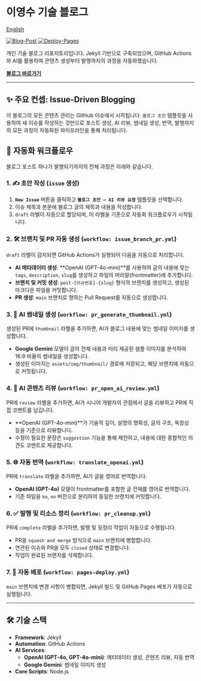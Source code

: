 # 이영수 기술 블로그

[English](./README.en.md)

[![Blog-Post](https://github.com/youngsu5582/blog/actions/workflows/issue_branch_pr.yml/badge.svg)](https://github.com/youngsu5582/blog/actions/workflows/issue_branch_pr.yml)
[![Deploy-Pages](https://github.com/youngsu5582/blog/actions/workflows/pages-deploy.yml/badge.svg)](https://github.com/youngsu5582/blog/actions/workflows/pages-deploy.yml)

개인 기술 블로그 리포지토리입니다. Jekyll 기반으로 구축되었으며, GitHub Actions와 AI를 활용하여 콘텐츠 생성부터 발행까지의 과정을 자동화했습니다.

**[블로그 바로가기](https://youngsu5582.life/archives/)**

---

## ✨ 주요 컨셉: Issue-Driven Blogging

이 블로그의 모든 콘텐츠 관리는 GitHub 이슈에서 시작됩니다. `블로그 초안` 템플릿을 사용하여 새 이슈를 작성하는 것만으로 포스트 생성, AI 리뷰, 썸네일 생성, 번역, 발행까지의 모든 과정이 자동화된 파이프라인을 통해 처리됩니다.

## 🚀 자동화 워크플로우

블로그 포스트 하나가 발행되기까지의 전체 과정은 아래와 같습니다.

### 1. ✍️ 초안 작성 (`issue` 생성)

1.  **`New Issue`** 버튼을 클릭하고 **`블로그 초안 – AI 리뷰 요청`** 템플릿을 선택합니다.
2.  이슈 제목과 본문에 블로그 글의 제목과 내용을 작성합니다.
3.  `draft` 라벨이 자동으로 할당되며, 이 라벨을 기준으로 자동화 워크플로우가 시작됩니다.

### 2. 🛠️ 브랜치 및 PR 자동 생성 (`workflow: issue_branch_pr.yml`)

`draft` 라벨이 감지되면 GitHub Actions가 실행되어 다음을 자동으로 처리합니다.

-   **AI 메타데이터 생성**: **OpenAI (GPT-4o-mini)**를 사용하여 글의 내용에 맞는 `tags`, `description`, `slug`를 생성하고 파일의 머리말(frontmatter)에 추가합니다.
-   **브랜치 및 커밋 생성**: `post-{이슈번호}-{slug}` 형식의 브랜치를 생성하고, 생성된 마크다운 파일을 커밋합니다.
-   **PR 생성**: `main` 브랜치로 향하는 Pull Request를 자동으로 생성합니다.

### 3. 🎨 AI 썸네일 생성 (`workflow: pr_generate_thumbnail.yml`)

생성된 PR에 `thumbnail` 라벨을 추가하면, AI가 블로그 내용에 맞는 썸네일 이미지를 생성합니다.

-   **Google Gemini** 모델이 글의 전체 내용과 미리 제공된 샘플 이미지를 분석하여 16:9 비율의 썸네일을 생성합니다.
-   생성된 이미지는 `assets/img/thumbnail/` 경로에 저장되고, 해당 브랜치에 자동으로 커밋됩니다.

### 4. 🤖 AI 콘텐츠 리뷰 (`workflow: pr_open_ai_review.yml`)

PR에 `review` 라벨을 추가하면, AI가 시니어 개발자의 관점에서 글을 리뷰하고 PR에 직접 코멘트를 남깁니다.

-   **OpenAI (GPT-4o-mini)**가 기술적 깊이, 설명의 명확성, 글의 구조, 독창성 등을 기준으로 리뷰합니다.
-   수정이 필요한 문장은 `suggestion` 기능을 통해 제안하고, 내용에 대한 종합적인 의견도 코멘트로 제공합니다.

### 5. 🌐 자동 번역 (`workflow: translate_openai.yml`)

PR에 `translate` 라벨을 추가하면, AI가 글을 영어로 번역합니다.

-   **OpenAI (GPT-4o)** 모델이 frontmatter를 포함한 글 전체를 영어로 번역합니다.
-   기존 파일을 `ko`, `en` 버전으로 분리하여 동일한 브랜치에 커밋합니다.

### 6. ✅ 발행 및 리소스 정리 (`workflow: pr_cleanup.yml`)

PR에 `complete` 라벨을 추가하면, 발행 및 뒷정리 작업이 자동으로 수행됩니다.

-   PR을 `squash and merge` 방식으로 `main` 브랜치에 병합합니다.
-   연관된 이슈와 PR을 모두 `closed` 상태로 변경합니다.
-   작업이 완료된 브랜치를 삭제합니다.

### 7. 🚀 자동 배포 (`workflow: pages-deploy.yml`)

`main` 브랜치에 변경 사항이 병합되면, Jekyll 빌드 및 GitHub Pages 배포가 자동으로 실행됩니다.

---

## 🛠️ 기술 스택

-   **Framework**: Jekyll
-   **Automation**: GitHub Actions
-   **AI Services**:
    -   **OpenAI (GPT-4o, GPT-4o-mini)**: 메타데이터 생성, 콘텐츠 리뷰, 자동 번역
    -   **Google Gemini**: 썸네일 이미지 생성
-   **Core Scripts**: Node.js
